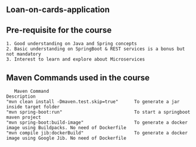 ## Loan-on-cards-application

## Pre-requisite for the course
    1. Good understanding on Java and Spring concepts
    2. Basic understanding on SpringBoot & REST services is a bonus but not mandatory
    3. Interest to learn and explore about Microservices


## Maven Commands used in the course

       Maven Command	                                            Description
    "mvn clean install -Dmaven.test.skip=true"	    To generate a jar inside target folder
    "mvn spring-boot:run"	                        To start a springboot maven project
    "mvn spring-boot:build-image"	                To generate a docker image using Buildpacks. No need of Dockerfile
    "mvn compile jib:dockerBuild"	                To generate a docker image using Google Jib. No need of Dockerfile

